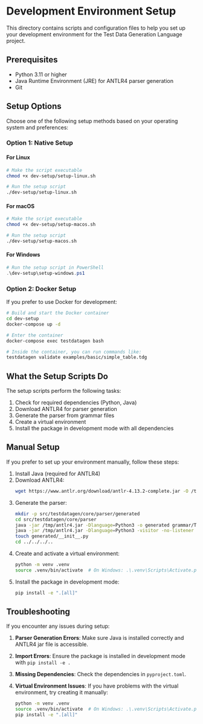 

# Development Environment Setup

This directory contains scripts and configuration files to help you set up your development environment for the Test Data Generation Language project.

## Prerequisites

- Python 3.11 or higher
- Java Runtime Environment (JRE) for ANTLR4 parser generation
- Git

## Setup Options

Choose one of the following setup methods based on your operating system and preferences:

### Option 1: Native Setup

#### For Linux

```bash
# Make the script executable
chmod +x dev-setup/setup-linux.sh

# Run the setup script
./dev-setup/setup-linux.sh
```

#### For macOS

```bash
# Make the script executable
chmod +x dev-setup/setup-macos.sh

# Run the setup script
./dev-setup/setup-macos.sh
```

#### For Windows

```powershell
# Run the setup script in PowerShell
.\dev-setup\setup-windows.ps1
```

### Option 2: Docker Setup

If you prefer to use Docker for development:

```bash
# Build and start the Docker container
cd dev-setup
docker-compose up -d

# Enter the container
docker-compose exec testdatagen bash

# Inside the container, you can run commands like:
testdatagen validate examples/basic/simple_table.tdg
```

## What the Setup Scripts Do

The setup scripts perform the following tasks:

1. Check for required dependencies (Python, Java)
2. Download ANTLR4 for parser generation
3. Generate the parser from grammar files
4. Create a virtual environment
5. Install the package in development mode with all dependencies

## Manual Setup

If you prefer to set up your environment manually, follow these steps:

1. Install Java (required for ANTLR4)
2. Download ANTLR4:
   ```bash
   wget https://www.antlr.org/download/antlr-4.13.2-complete.jar -O /tmp/antlr4.jar
   ```
3. Generate the parser:
   ```bash
   mkdir -p src/testdatagen/core/parser/generated
   cd src/testdatagen/core/parser
   java -jar /tmp/antlr4.jar -Dlanguage=Python3 -o generated grammar/TestDataGenLexer.g4
   java -jar /tmp/antlr4.jar -Dlanguage=Python3 -visitor -no-listener -lib grammar -o generated grammar/TestDataGen.g4
   touch generated/__init__.py
   cd ../../../..
   ```
4. Create and activate a virtual environment:
   ```bash
   python -m venv .venv
   source .venv/bin/activate  # On Windows: .\.venv\Scripts\Activate.ps1
   ```
5. Install the package in development mode:
   ```bash
   pip install -e ".[all]"
   ```

## Troubleshooting

If you encounter any issues during setup:

1. **Parser Generation Errors**: Make sure Java is installed correctly and ANTLR4 jar file is accessible.

2. **Import Errors**: Ensure the package is installed in development mode with `pip install -e .`

3. **Missing Dependencies**: Check the dependencies in `pyproject.toml`.

4. **Virtual Environment Issues**: If you have problems with the virtual environment, try creating it manually:
   ```bash
   python -m venv .venv
   source .venv/bin/activate  # On Windows: .\.venv\Scripts\Activate.ps1
   pip install -e ".[all]"
   ```

